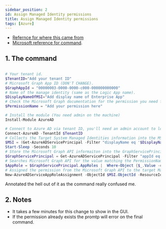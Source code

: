 ```yaml
---
sidebar_position: 2
id: Assign Managed Identity permissions
title: Assign Managed Identity permissions
tags: [Azure]
---
```

- [Refernce for where this came from](https://aztoso.com/security/microsoft-graph-permissions-managed-identity/.)
- [Microsoft reference for command](https://learn.microsoft.com/en-us/powershell/module/azuread/new-azureadserviceapproleassignment?view=azureadps-2.0).

## 1. The command

```powershell

# Your tenant id.
$TenantID="Add your tenant ID"
# Microsoft Graph App ID (DON'T CHANGE).
$GraphAppId = "00000003-0000-0000-c000-000000000000"
# Name of the manage identity (same as the Logic App name).
$DisplayNameOfMSI="Add display name of Enterprise App" 
# Check the Microsoft Graph documentation for the permission you need for the operation.
$PermissionName = "Add your permission here" 

# Install the module (You need admin on the machine)
Install-Module AzureAD 

# Connect to Azure AD via tenant ID, you'll need an admin account to login with though.
Connect-AzureAD -TenantId $TenantID
# Collects the Target System Managed Identities information into the MSI variable.
$MSI = (Get-AzureADServicePrincipal -Filter "displayName eq '$DisplayNameOfMSI'")
Start-Sleep -Seconds 10
# Store the Microsoft Graph API informaiton into the GraphServicePrincipal variable.
$GraphServicePrincipal = Get-AzureADServicePrincipal -Filter "appId eq '$GraphAppId'"
# Searches Microsoft Graph API for the value matching the PermissionName variable populated above and stores this in the AppRole Variable.
$AppRole = $GraphServicePrincipal.AppRoles |  Where-Object {$_.Value -eq $PermissionName -and $_.AllowedMemberTypes -contains "Application"}
# Assigned the permission from the Microsoft Graph API to the target Managed Identity.
New-AzureADServiceAppRoleAssignment -ObjectId $MSI.ObjectId -ResourceId $GraphServicePrincipal.ObjectId -Id $appRole.Id -PrincipalId $MSI.ObjectId
```
Annotated the hell out of it as the command really confused me.

## 2. Notes

- It takes a few minutes for this change to show in the GUI.
- If the permission already exists the promtp will error on the final command.
